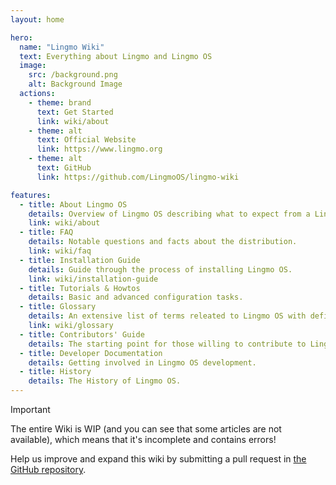 ```yaml
---
layout: home

hero:
  name: "Lingmo Wiki"
  text: Everything about Lingmo and Lingmo OS
  image:
    src: /background.png
    alt: Background Image
  actions:
    - theme: brand
      text: Get Started
      link: wiki/about
    - theme: alt
      text: Official Website
      link: https://www.lingmo.org
    - theme: alt
      text: GitHub
      link: https://github.com/LingmoOS/lingmo-wiki

features:
  - title: About Lingmo OS
    details: Overview of Lingmo OS describing what to expect from a Lingmo OS system.
    link: wiki/about
  - title: FAQ
    details: Notable questions and facts about the distribution.
    link: wiki/faq
  - title: Installation Guide
    details: Guide through the process of installing Lingmo OS.
    link: wiki/installation-guide
  - title: Tutorials & Howtos
    details: Basic and advanced configuration tasks.
  - title: Glossary
    details: An extensive list of terms releated to Lingmo OS with definitions and explanations.
    link: wiki/glossary
  - title: Contributors' Guide
    details: The starting point for those willing to contribute to Lingmo OS.
  - title: Developer Documentation
    details: Getting involved in Lingmo OS development.
  - title: History
    details: The History of Lingmo OS.
---
```

> [!Important]
> The entire Wiki is WIP (and you can see that some articles are not available), which means that it's incomplete and contains errors!
>
> Help us improve and expand this wiki by submitting a pull request in [the GitHub repository](https://github.com/LingmoOS/lingmo-wiki).
